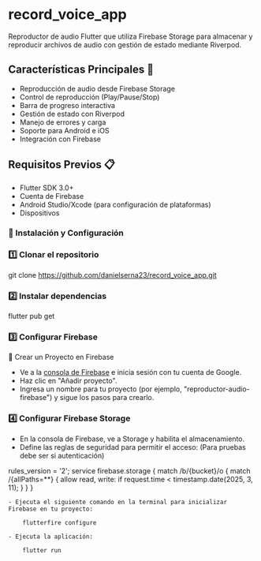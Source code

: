 # record_voice_app

Reproductor de audio Flutter que utiliza Firebase Storage para almacenar y reproducir archivos de audio con gestión de estado mediante Riverpod.

## Características Principales 🚀
- Reproducción de audio desde Firebase Storage
- Control de reproducción (Play/Pause/Stop)
- Barra de progreso interactiva
- Gestión de estado con Riverpod
- Manejo de errores y carga
- Soporte para Android e iOS
- Integración con Firebase


## Requisitos Previos 📋
- Flutter SDK 3.0+
- Cuenta de Firebase
- Android Studio/Xcode (para configuración de plataformas)
- Dispositivos

### 🚀 Instalación y Configuración

### 1️⃣ Clonar el repositorio
git clone https://github.com/danielserna23/record_voice_app.git



### 2️⃣ Instalar dependencias

  flutter pub get


### 3️⃣ Configurar Firebase

🔹 Crear un Proyecto en Firebase 

   - Ve a la [consola de Firebase](https://console.firebase.google.com/) e inicia sesión con tu cuenta de Google.
   - Haz clic en "Añadir proyecto".
   - Ingresa un nombre para tu proyecto (por ejemplo, "reproductor-audio-firebase") y sigue los pasos para crearlo.

### 4️⃣ Configurar Firebase Storage

   - En la consola de Firebase, ve a Storage y habilita el almacenamiento.
   -  Define las reglas de seguridad para permitir el acceso: (Para pruebas debe ser si autenticación)

   rules_version = '2';
    service firebase.storage {
        match /b/{bucket}/o {
            match /{allPaths=**} {
            allow read, write: if request.time < timestamp.date(2025, 3, 11);
            }
        }
    }

    - Ejecuta el siguiente comando en la terminal para inicializar Firebase en tu proyecto:

        flutterfire configure

    - Ejecuta la aplicación:

        flutter run


